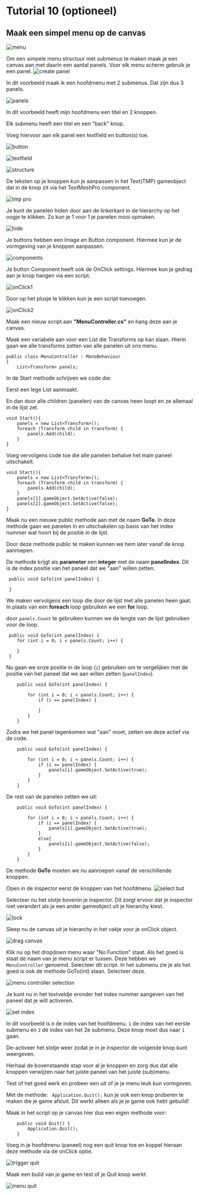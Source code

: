 # Tutorial 10 (optioneel)

## Maak een simpel menu op de canvas

![menu](../tutorial_gfx/10_menu.gif)

Om een simpele menu structuur met submenus te maken maak je een canvas aan met daarin een aantal panels. Voor elk menu scherm gebruik je een panel.
![create panel](../tutorial_gfx/10_create_panels.png)

In dit voorbeeld maak ik een hoofdmenu met 2 submenus. Dat zijn dus 3 panels.

![panels](../tutorial_gfx/10_panels.png)

In dit voorbeeld heeft mijn hoofdmenu een titel en 2 knoppen.

Elk submenu heeft een titel en een "back" knop.

Voeg hiervoor aan elk panel een textfield en button(s) toe.

![button](../tutorial_gfx/10_add.png)

![textfield](../tutorial_gfx/10_add_txt.png)

![structure](../tutorial_gfx/10_buttons_text.png)

De teksten op je knoppen kun je aanpassen in het Text(TMP) gameobject dat in de knop zit via het TextMeshPro component.

![tmp pro](../tutorial_gfx/10_tmp_text.png)

Je kunt de panelen hiden door aan de linkerkant in de hierarchy op het oogje te klikken. Zo kun je 1 voor 1 je panelen mooi opmaken.

![hide](../tutorial_gfx/10_hide.png)

Je buttons hebben een Image en Button component. Hiermee kun je de vormgeving van je knoppen aanpassen.

![components](../tutorial_gfx/10_button_settings.png)

Je button Component heeft ook de OnClick settings. Hiermee kun je gedrag aan je knop hangen via een script.

![onClick1](../tutorial_gfx/10_button_onClick.png)

Door op het plusje te klikken kun je een script toevoegen.

![onClick2](../tutorial_gfx/10_button_onClick2.png)

Maak een nieuw script aan **"MenuController.cs"** en hang deze aan je canvas.

Maak een variabele aan voor een List die Transforms op kan slaan. Hierin gaan we alle transforms zetten van alle panelen uit ons menu.

```
public class MenuController : MonoBehaviour
{
    List<Transform> panels;

```

In de Start methode schrijven we code die:

Eerst een lege List aanmaakt.

En dan door alle children (panelen) van de canvas heen loopt en ze allemaal in de lijst zet.

```
void Start(){
    panels = new List<Transform>();
    foreach (Transform child in transform) {
        panels.Add(child);
    }
}
```

Voeg vervolgens code toe die alle panelen behalve het main paneel uitschakelt.

```
void Start(){
    panels = new List<Transform>();
    foreach (Transform child in transform) {
        panels.Add(child);
    }
    panels[1].gameObject.SetActive(false);
    panels[2].gameObject.SetActive(false);
}
```

Maak nu een nieuwe public methode aan met de naam **GoTo**. In deze methode gaan we panelen in en uitschakelen op basis van het index nummer wat hoort bij de positie in de lijst.

Door deze methode public te maken kunnen we hem later vanaf de knop aanroepen.

De methode krijgt als **parameter** een **integer** met de naam **panelIndex**. Dit is de index positie van het paneel dat we "aan" willen zetten.

```
 public void GoTo(int panelIndex) {

 }
```

We maken vervolgens een loop die door de lijst met alle panelen heen gaat. In plaats van een **foreach** loop gebruiken we een **for** loop.

door `panels.Count` te gebruiken kunnen we de lengte van de lijst gebruiken voor de loop.

```
 public void GoTo(int panelIndex) {
    for (int i = 0; i < panels.Count; i++) {

    }
 }
```

Nu gaan we onze positie in de loop (`i`) gebruiken om te vergelijken met de positie van het paneel dat we aan willen zetten (`panelIndex`).

```
    public void GoTo(int panelIndex) {

        for (int i = 0; i < panels.Count; i++) {
            if (i == panelIndex) {

            }
        }
    }
```

Zodra we het panel tegenkomen wat "aan" moet, zetten we deze actief via de code.

```
    public void GoTo(int panelIndex) {

        for (int i = 0; i < panels.Count; i++) {
            if (i == panelIndex) {
                panels[i].gameObject.SetActive(true);
            }
        }
    }
```

De rest van de panelen zetten we uit:

```
    public void GoTo(int panelIndex) {

        for (int i = 0; i < panels.Count; i++) {
            if (i == panelIndex) {
                panels[i].gameObject.SetActive(true);
            }
            else{
                panels[i].gameObject.SetActive(false);
            }
        }
    }
```

De methode **GoTo** moeten we nu aanroepen vanaf de verschillende knoppen.

Open in de inspector eerst de knoppen van het hoofdmenu.
![select but](../tutorial_gfx/10_select_but.png)

Selecteer nu het slotje bovenin je inspector. Dit zorgt ervoor dat je inspector niet verandert als je een ander gameobject uit je hierarchy kiest.

![lock](../tutorial_gfx/10_lock.png)

Sleep nu de canvas uit je hierarchy in het vakje voor je onClick object.

![drag canvas](../tutorial_gfx/10_drag_canvas.png)

Klik nu op het dropdown menu waar "No Function" staat.
Als het goed is staat de naam van je menu script er tussen. Deze hebben we `MenuController` genoemd. Selecteer dit script. In het submenu zie je als het goed is ook de methode GoTo(int) staan. Selecteer deze.

![menu controller selection](../tutorial_gfx/10_Select_Script.png)

Je kunt nu in het textveldje eronder het index nummer aangeven van het paneel dat je wilt activeren.

![set index](../tutorial_gfx/10_Set_index.png)

In dit voorbeeld is `0` de index van het hoofdmenu. `1` de index van het eerste submenu en `2` de index van het 2e submenu. Deze knop moet dus naar `1` gaan.

De-activeer het slotje weer zodat je in je inspector de volgende knop kunt weergeven.

Herhaal de bovenstaande stap voor al je knoppen en zorg dus dat alle knoppen verwijzen naar het juiste paneel van het juiste (sub)menu.

Test of het goed werk en probeer een uit of je je menu leuk kun vormgeven.

Met de methode: ` Application.Quit();` kun je ook een knop proberen te maken die je game afsluit. Dit werkt alleen als je je game ook hebt gebuild!

Maak in het script op je canvas hier dus een eigen methode voor:

```
    public void Quit() {
        Application.Quit();
    }
```

Voeg in je hoofdmenu (paneel) nog een quit knop toe en koppel hieraan deze methode via de onClick optie.

![trigger quit](../tutorial_gfx/10_trigger_quit.png)

Maak een build van je game en test of je Quit knop werkt.

![menu quit](../tutorial_gfx/10_menu_quit.gif)
